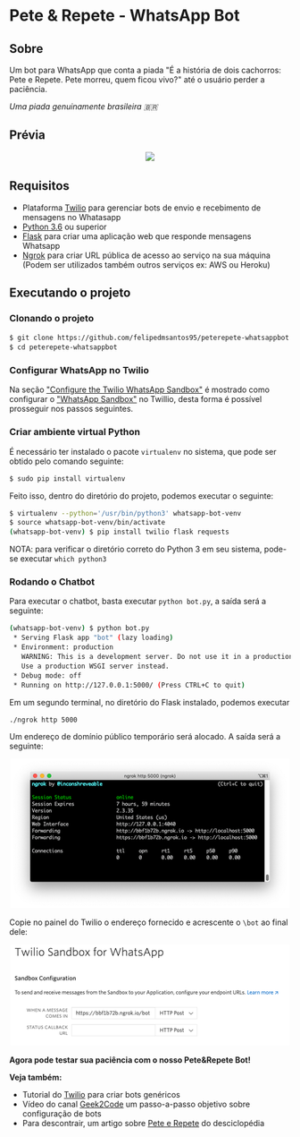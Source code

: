 # Pete & Repete - WhatsApp Bot

## Sobre

Um bot para WhatsApp que conta a piada "É a história de dois cachorros: Pete e Repete. Pete morreu, quem ficou vivo?" até o usuário perder a paciência.

<i>Uma piada genuinamente brasileira 🇧🇷</i>


## Prévia

<p align="center">
  <img src="https://github.com/felipedmsantos95/peterepete-whatsappbot/blob/master/img/peterepete.gif"/>
</p>

## Requisitos

-   Plataforma [Twilio](https://www.twilio.com/) para gerenciar bots de envio e recebimento de mensagens no Whatasapp
-   [Python 3.6](https://www.python.org/) ou superior
-   [Flask](https://palletsprojects.com/p/flask/) para criar uma aplicação web que responde mensagens Whatsapp
-   [Ngrok](https://ngrok.com/) para criar URL pública de acesso ao serviço na sua máquina (Podem ser utilizados também outros serviços ex: AWS ou Heroku)

## Executando o projeto

### Clonando o projeto

```bash
$ git clone https://github.com/felipedmsantos95/peterepete-whatsappbot
$ cd peterepete-whatsappbot
```

### Configurar WhatsApp no Twilio

Na seção ["Configure the Twilio WhatsApp Sandbox"](https://www.twilio.com/blog/build-a-whatsapp-chatbot-with-python-flask-and-twilio) é mostrado como configurar o ["WhatsApp Sandbox"](https://www.twilio.com/console/sms/whatsapp/learn) no Twillio, desta forma é possível prosseguir nos passos seguintes.

### Criar ambiente virtual Python

É necessário ter instalado o pacote `virtualenv` no sistema, que pode ser obtido pelo comando seguinte:

```bash
$ sudo pip install virtualenv
```
Feito isso, dentro do diretório do projeto, podemos executar o seguinte: 

```bash
$ virtualenv --python='/usr/bin/python3' whatsapp-bot-venv
$ source whatsapp-bot-venv/bin/activate
(whatsapp-bot-venv) $ pip install twilio flask requests
```
NOTA: para verificar o diretório correto do Python 3 em seu sistema, pode-se executar `which python3`

### Rodando o Chatbot

Para executar o chatbot, basta executar `python bot.py`, a saída será a seguinte:

```bash
(whatsapp-bot-venv) $ python bot.py
 * Serving Flask app "bot" (lazy loading)
 * Environment: production
   WARNING: This is a development server. Do not use it in a production deployment.
   Use a production WSGI server instead.
 * Debug mode: off
 * Running on http://127.0.0.1:5000/ (Press CTRL+C to quit)
```

Em um segundo terminal, no diretório do Flask instalado, podemos executar

```bash
./ngrok http 5000
```

Um endereço de domínio público temporário será alocado. A saída será a seguinte:

<p align="center">
  <img src="https://github.com/felipedmsantos95/peterepete-whatsappbot/blob/master/img/flask.png"/>
</p>

Copie no painel do Twilio o endereço fornecido e acrescente o `\bot` ao final dele:

<p align="center">
  <img src="https://github.com/felipedmsantos95/peterepete-whatsappbot/blob/master/img/twilio_url.png"/>
</p>

**Agora pode testar sua paciência com o nosso Pete&Repete Bot!**


**Veja também:**

- Tutorial do [Twilio](https://www.twilio.com/blog/build-a-whatsapp-chatbot-with-python-flask-and-twilio) para criar bots genéricos
- Vídeo do canal [Geek2Code](https://www.youtube.com/watch?v=a4xBBq8aEag&feature=youtu.be) um passo-a-passo objetivo sobre configuração de bots
- Para descontrair, um artigo sobre [Pete e Repete](https://desciclopedia.org/wiki/Pete_e_Repete) do desciclopédia
